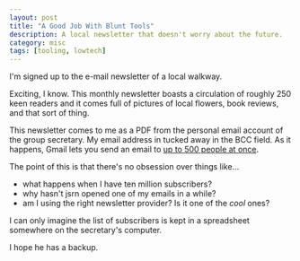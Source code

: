 ```yaml
---
layout: post
title: "A Good Job With Blunt Tools"
description: A local newsletter that doesn't worry about the future.
category: misc
tags: [tooling, lowtech]
---
```


I'm signed up to the e-mail newsletter of a local walkway.

Exciting, I know. This monthly newsletter boasts a circulation of roughly 250 keen readers and it comes full of pictures of local flowers, book reviews, and that sort of thing.

This newsletter comes to me as a PDF from the personal email account of the group secretary. My email address in tucked away in the BCC field. As it happens, Gmail lets you send an email to [up to 500 people at once](https://support.google.com/mail/answer/22839?hl=en-GB#zippy=%2Cyou-have-reached-the-limit-for-sending-emails).

The point of this is that there's no obsession over things like...

* what happens when I have ten million subscribers?
* why hasn't jsrn opened one of my emails in a while?
* am I using the right newsletter provider? Is it one of the *cool* ones?

I can only imagine the list of subscribers is kept in a spreadsheet somewhere on the secretary's computer.

I hope he has a backup.